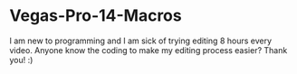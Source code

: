 # Vegas-Pro-14-Macros
I am new to programming and I am sick of trying editing 8 hours every video. Anyone know the coding to make my editing process easier? Thank you! :)
